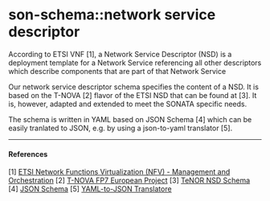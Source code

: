 # son-schema::network service descriptor
According to ETSI VNF [1], a Network Service Descriptor (NSD) is a deployment template for a Network Service referencing all other descriptors which describe components that are part of that Network Service

Our network service descriptor schema specifies the content of a NSD. It is based on the T-NOVA [2] flavor of the ETSI NSD that can be found at [3]. It is, however, adapted and extended to meet the SONATA specific needs.

The schema is written in YAML based on JSON Schema [4] which can be easily tranlated to JSON, e.g. by using a json-to-yaml translator [5].

---
#### References
[1] [ETSI Network Functions Virtualization (NFV) - Management and Orchestration](https://www.etsi.org/deliver/etsi_gs/NFV-MAN/001_099/001/01.01.01_60/gs_NFV-MAN001v010101p.pdf)
[2] [T-NOVA FP7 European Project](http://www.t-nova.eu/)
[3] [TeNOR NSD Schema](https://github.com/T-NOVA/TeNOR/blob/master/nsd-validator/assets/schemas/nsd_schema.json)
[4] [JSON Schema](http://json-schema.org/)
[5] [YAML-to-JSON Translatore](http://jsontoyaml.com/)
